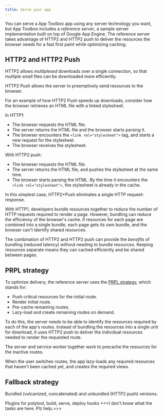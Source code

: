 ```yaml
---
title: Serve your app
---
```


You can  serve a App Toolbox app using any server technology you want, but App Toolbox includes a _reference server_, a sample server implementation built on top of Google App Engine. The reference server takes advantage of HTTP2 and HTTP2 push to deliver the resources the browser needs for a fast first paint while optimizing caching.

## HTTP2 and HTTP2 Push

HTTP2 allows _multiplexed_ downloads over a single connection, so that multiple small files can be downloaded more efficiently.

HTTP2 Push allows the server to preemptively send resources to the browser.

For an example of how HTTP2 Push speeds up downloads, consider how the browser retrieves an HTML file with a linked stylesheet.

In HTTP1:
*   The browser requests the HTML file.
*   The server returns the HTML file and the browser starts parsing it.
*   The browser encounters the `<link rel="stylesheet">` tag, and starts a new request for the stylesheet.
*   The browser receives the stylesheet.

With HTTP2 push:
*   The browser requests the HTML file.
*   The server returns the HTML file, and pushes the stylesheet at the same time.
*   The browser starts parsing the HTML. By the time it encounters the `<link rel="stylesheet">`, the stylesheet is already in the cache.

In this simplest case, HTTP2+Push eliminates a single HTTP request-response.

With HTTP1, developers bundle resources together to reduce the number of HTTP requests required to render a page. However, bundling can reduce the efficiency of the browser's cache. if resources for each page are combined into a single bundle, each page gets its own bundle, and the browser can't identify shared resources.

The combination of HTTP2 and HTTP2 push can provide the _benefits_ of bundling (reduced latency) without needing to bundle resources. Keeping resources separate means they can cached efficiently and be shared between pages.

## PRPL strategy

To optimize delivery, the reference server uses the [PRPL strategy](link-to-blog-yet-to-be), which stands for:

*  Push critical resources for the initial route.
*  Render initial route.
*  Pre-cache remaining routes.
*  Lazy-load and create remaining routes on demand.

To do this, the server needs to be able to identify the resources required by each of the app's routes. Instead of bundling the resources into a single unit for download, it uses HTTP2 push to deliver the individual resources needed to render the requested route.

The server and service worker together work to precache the resources for the inactive routes.

When the user switches routes, the app lazy-loads any required resources that haven't been cached yet, and creates the required views.

## Fallback strategy

Bundled (vulcanized, concatenated) and unbundled (HTTP2 push) versions.

Plugins for polytool, build, serve, deploy hooks
&lt;&lt;&lt;I don't know what the tasks are here. Plz help.&gt;&gt;&gt;